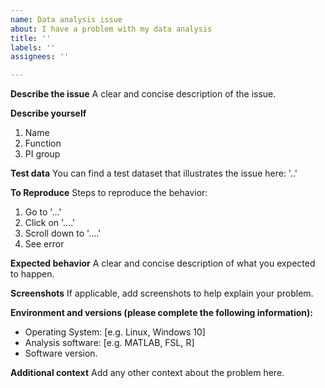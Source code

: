 ```yaml
---
name: Data analysis issue
about: I have a problem with my data analysis
title: ''
labels: ''
assignees: ''

---
```


**Describe the issue**
A clear and concise description of the issue.

**Describe yourself**
1. Name
2. Function
3. PI group

**Test data**
You can find a test dataset that illustrates the issue here: '..'

**To Reproduce**
Steps to reproduce the behavior:
1. Go to '...'
2. Click on '....'
3. Scroll down to '....'
4. See error

**Expected behavior**
A clear and concise description of what you expected to happen.

**Screenshots**
If applicable, add screenshots to help explain your problem.

**Environment and versions (please complete the following information):**
 - Operating System: [e.g. Linux, Windows 10]
 - Analysis software: [e.g. MATLAB, FSL, R]
 - Software version.

**Additional context**
Add any other context about the problem here.
